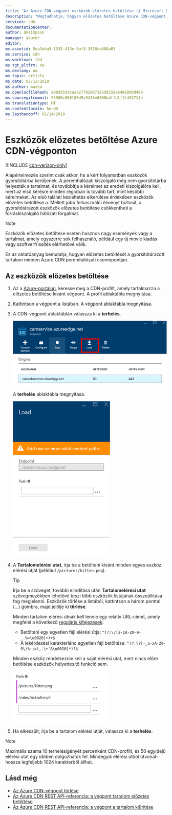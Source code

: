 ```yaml
---
title: "Az Azure CDN-végpont eszközök előzetes betöltése |} Microsoft Docs"
description: "Megtudhatja, hogyan előzetes betöltése Azure CDN-végpont gyorsítótárazott tartalmat."
services: cdn
documentationcenter: 
author: dksimpson
manager: akucer
editor: 
ms.assetid: 5ea3eba5-1335-413e-9af3-3918ce608a83
ms.service: cdn
ms.workload: tbd
ms.tgt_pltfrm: na
ms.devlang: na
ms.topic: article
ms.date: 02/12/2018
ms.author: mazha
ms.openlocfilehash: e00205ddcaab277029d7185d0158a64818d0d49b
ms.sourcegitcommit: 95500c068100d9c9415e8368bdffb1f1fd53714e
ms.translationtype: MT
ms.contentlocale: hu-HU
ms.lasthandoff: 02/14/2018
---
```

# <a name="pre-load-assets-on-an-azure-cdn-endpoint"></a>Eszközök előzetes betöltése Azure CDN-végponton
[!INCLUDE [cdn-verizon-only](../../includes/cdn-verizon-only.md)]

Alapértelmezés szerint csak akkor, ha a kért folyamatban eszközök gyorsítótárba kerüljenek. A peremhálózati kiszolgáló még nem gyorsítótárba helyezték a tartalmat, és továbbítja a kérelmet az eredeti kiszolgálóra kell, mert az első kérésre minden régióban is tovább tart, mint későbbi kérelmeket. Az első találati késleltetés elkerülése érdekében eszközök előzetes betöltése a. Mellett jobb felhasználói élményt biztosít, a gyorsítótárazott eszközök előzetes betöltése csökkentheti a forráskiszolgáló hálózati forgalmat.

> [!NOTE]
> Eszközök előzetes betöltése esetén hasznos nagy események vagy a tartalmat, amely egyszerre sok felhasználó, például egy új movie kiadás vagy szoftverfrissítés elérhetővé válik.
> 
> 

Ez az oktatóanyag bemutatja, hogyan előzetes betöltését a gyorsítótárazott tartalom minden Azure CDN peremhálózati csomópontján.

## <a name="to-pre-load-assets"></a>Az eszközök előzetes betöltése
1. Az a [Azure-portálon](https://portal.azure.com), keresse meg a CDN-profilt, amely tartalmazza a előzetes betöltése kívánt végpont. A profil ablaktábla megnyitása.
    
2. Kattintson a végpont a listában. A végpont ablaktábla megnyitása.
3. A CDN-végpont ablaktáblán válassza ki a **terhelés**.
   
    ![CDN-végpont ablaktábla](./media/cdn-preload-endpoint/cdn-endpoint-blade.png)
   
    A **terhelés** ablaktábla megnyitása.
   
    ![CDN-betöltési ablaktábla](./media/cdn-preload-endpoint/cdn-load-blade.png)
4. A **Tartalomelérési utat**, írja be a betölteni kívánt minden egyes eszköz elérési útját (például `/pictures/kitten.png`).
   
   > [!TIP]
   > Írja be a szöveget, további elindítása után **Tartalomelérési utat** szövegmezőkben lehetővé teszi több eszközök listájának összeállítása fog megjelenni. Eszközök törlése a listából, kattintson a három ponttal (…) gombra, majd jelölje ki **törlése**.
   > 
   > Minden tartalom elérési útnak kell lennie egy relatív URL-címet, amely megfelel a következő [reguláris kifejezések](https://msdn.microsoft.com/library/az24scfc.aspx):  
   > - Betölteni egy egyetlen fájl elérési útja: `^(?:\/[a-zA-Z0-9-_.%=\u0020]+)+$`  
   > - A lekérdezési karakterlánc egyetlen fájl betöltése: `^(?:\?[-_a-zA-Z0-9\/%:;=!,.\+'&\u0020]*)?$` 
   > 
   > Minden eszköz rendelkeznie kell a saját elérési utat, mert nincs előre betöltése eszközök helyettesítő funkció sem.
   > 
   > 
   
    ![Betöltési gomb](./media/cdn-preload-endpoint/cdn-load-paths.png)
5. Ha elkészült, írja be a tartalom elérési útját, válassza ki a **terhelés**.
   

> [!NOTE]
> Maximális száma 10 terhelésigényét percenként CDN-profilt, és 50 egyidejű elérési utat egy időben dolgozhatók fel. Mindegyik elérési útból útvonal-hossza legfeljebb 1024 karakterből állhat.
> 
> 

## <a name="see-also"></a>Lásd még
* [Az Azure CDN-végpont törlése](cdn-purge-endpoint.md)
* [Az Azure CDN REST API-referencia: a végpont tartalom előzetes betöltése](https://docs.microsoft.com/en-us/rest/api/cdn/endpoints/loadcontent)
* [Az Azure CDN REST API-referencia: a végpont a tartalom kiürítése](https://docs.microsoft.com/en-us/rest/api/cdn/endpoints/purgecontent)

